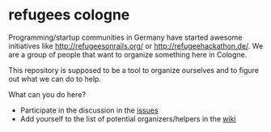 # refugees cologne

Programming/startup communities in Germany have started awesome initiatives like http://refugeesonrails.org/ or http://refugeehackathon.de/.  We are a group of people that want to organize something here in Cologne.

This repository is supposed to be a tool to organize ourselves and to figure out what we can do to help.

What can you do here?

* Participate in the discussion in the [issues](https://github.com/colognerb/refugees/issues)
* Add yourself to the list of potential organizers/helpers in the [wiki](https://github.com/colognerb/refugees/wiki/List-of-potential-organizers-helpers)
